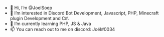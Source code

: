 - 👋 Hi, I’m @JoelSoep
- 👀 I’m interested in Discord Bot Development, Javascript, PHP, Minecraft plugin Development and C#.
- 🌱 I’m currently learning PHP, JS & Java
- 📫 You can reach out to me on discord: Joël#0034

<!---
JoelSoep/JoelSoep is a ✨ special ✨ repository because its `README.md` (this file) appears on your GitHub profile.
You can click the Preview link to take a look at your changes.
--->

